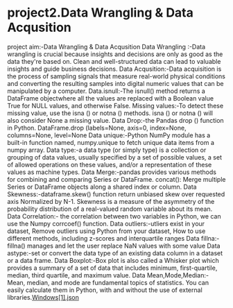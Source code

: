# project2.Data Wrangling & Data Acqusition
project aim:-Data Wrangling & Data Acqusition
Data Wrangling :-Data wrangling is crucial because insights and decisions are only as good as the data they're based on. Clean and well-structured data can lead to valuable insights and guide business decisions.
Data Acqusition:-Data acquisition is the process of sampling signals that measure real-world physical conditions and converting the resulting samples into digital numeric values that can be manipulated by a computer. 
Data.isnull:-The isnull() method returns a DataFrame objectwhere all the values are replaced with a Boolean value True for NULL values, and otherwise False.
Missing values:-To detect these missing value, use the isna () or notna () methods. isna () or notna () will also consider None a missing value.
Data Drop:-the Pandas drop () function in Python. DataFrame.drop (labels=None, axis=0, index=None, columns=None, level=None
Data unique:-Python NumPy module has a built-in function named, numpy.unique to fetch unique data items from a numpy array.
Data type:-a data type (or simply type) is a collection or grouping of data values, usually specified by a set of possible values, a set of allowed operations on these values, and/or a representation of these values as machine types.
Data Merge:-pandas provides various methods for combining and comparing Series or DataFrame. concat(): Merge multiple Series or DataFrame objects along a shared index or column. 
Data Skewness:-dataframe.skew() function return unbiased skew over requested axis Normalized by N-1. Skewness is a measure of the asymmetry of the probability distribution of a real-valued random variable about its mean.
Data Correlation:- the correlation between two variables in Python, we can use the Numpy corrcoef() function.
Data outliers:-utliers exist in your dataset, Remove outliers using Python from your dataset, How to use different methods, including z-scores and interquartile ranges
Data fillna:-fillna() manages and let the user replace NaN values with some value
Data astype:-set or convert the data type of an existing data column in a dataset or a data frame. 
Data Boxplot:-Box plot is also called a Whisker plot which provides a summary of a set of data that includes minimum, first-quartile, median, third quartile, and maximum value. 
Data Mean,Mode,Median:-Mean, median, and mode are fundamental topics of statistics. You can easily calculate them in Python, with and without the use of external libraries.[Windows[1].json](https://github.com/Tanuja13894/project2.datawrangling/files/15169071/Windows.1.json)
